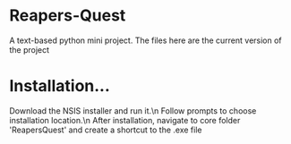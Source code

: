 # Reapers-Quest
A text-based python mini project.
The files here are the current version of the project

# Installation...
Download the NSIS installer and run it.\n
Follow prompts to choose installation location.\n
After installation, navigate to core folder 'ReapersQuest' and create a shortcut to the .exe file
